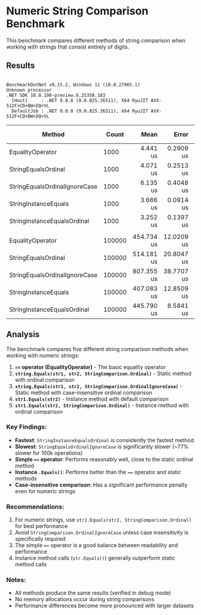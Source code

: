 # Numeric String Comparison Benchmark

This benchmark compares different methods of string comparison when working with strings that consist entirely of digits.

## Results

```

BenchmarkDotNet v0.15.2, Windows 11 (10.0.27965.1)
Unknown processor
.NET SDK 10.0.100-preview.6.25358.103
  [Host]     : .NET 9.0.8 (9.0.825.36511), X64 RyuJIT AVX-512F+CD+BW+DQ+VL
  DefaultJob : .NET 9.0.8 (9.0.825.36511), X64 RyuJIT AVX-512F+CD+BW+DQ+VL

```

| Method                        | Count  | Mean       | Error      | StdDev      | Median     | Ratio | RatioSD | Allocated | Alloc Ratio |
|------------------------------ |------- |-----------:|-----------:|------------:|-----------:|------:|--------:|----------:|------------:|
| EqualityOperator              | 1000   |   4.441 us |  0.2909 us |   0.8578 us |   4.697 us |  1.04 |    0.30 |         - |          NA |
| StringEqualsOrdinal           | 1000   |   4.071 us |  0.2513 us |   0.7408 us |   3.932 us |  0.95 |    0.27 |         - |          NA |
| StringEqualsOrdinalIgnoreCase | 1000   |   6.135 us |  0.4048 us |   1.1936 us |   5.597 us |  1.44 |    0.41 |         - |          NA |
| StringInstanceEquals          | 1000   |   3.666 us |  0.0914 us |   0.2639 us |   3.623 us |  0.86 |    0.19 |         - |          NA |
| StringInstanceEqualsOrdinal   | 1000   |   3.252 us |  0.1397 us |   0.4008 us |   3.246 us |  0.76 |    0.19 |         - |          NA |
|                               |        |            |            |             |            |       |         |           |             |
| EqualityOperator              | 100000 | 454.734 us | 12.0209 us |  35.2553 us | 449.023 us |  1.01 |    0.11 |         - |          NA |
| StringEqualsOrdinal           | 100000 | 514.181 us | 20.8047 us |  61.3432 us | 510.430 us |  1.14 |    0.16 |         - |          NA |
| StringEqualsOrdinalIgnoreCase | 100000 | 807.355 us | 38.7707 us | 114.3162 us | 771.808 us |  1.79 |    0.29 |         - |          NA |
| StringInstanceEquals          | 100000 | 407.083 us | 12.8509 us |  36.2463 us | 400.552 us |  0.90 |    0.10 |         - |          NA |
| StringInstanceEqualsOrdinal   | 100000 | 445.790 us |  8.5841 us |  21.2177 us | 442.336 us |  0.99 |    0.09 |         - |          NA |

## Analysis

The benchmark compares five different string comparison methods when working with numeric strings:

1. **`==` operator (EqualityOperator)** - The basic equality operator
2. **`string.Equals(str1, str2, StringComparison.Ordinal)`** - Static method with ordinal comparison
3. **`string.Equals(str1, str2, StringComparison.OrdinalIgnoreCase)`** - Static method with case-insensitive ordinal comparison
4. **`str1.Equals(str2)`** - Instance method with default comparison
5. **`str1.Equals(str2, StringComparison.Ordinal)`** - Instance method with ordinal comparison

### Key Findings:

- **Fastest**: `StringInstanceEqualsOrdinal` is consistently the fastest method
- **Slowest**: `StringEqualsOrdinalIgnoreCase` is significantly slower (~77% slower for 100k operations)
- **Simple `==` operator**: Performs reasonably well, close to the static ordinal method
- **Instance `.Equals()`**: Performs better than the `==` operator and static methods
- **Case-insensitive comparison**: Has a significant performance penalty even for numeric strings

### Recommendations:

1. For numeric strings, use `str1.Equals(str2, StringComparison.Ordinal)` for best performance
2. Avoid `StringComparison.OrdinalIgnoreCase` unless case insensitivity is specifically required
3. The simple `==` operator is a good balance between readability and performance
4. Instance method calls (`str.Equals()`) generally outperform static method calls

### Notes:
- All methods produce the same results (verified in debug mode)
- No memory allocations occur during string comparisons
- Performance differences become more pronounced with larger datasets